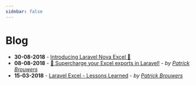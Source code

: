 ```yaml
---
sidebar: false
---
```


# Blog

- **30-08-2018** - [Introducing Laravel Nova Excel 🚀](https://medium.com/@maatwebsite/introducing-laravel-nova-excel-b7b9a0bb0f7d)
- **08-08-2018** - [🚀 Supercharge your Excel exports in Laravel!](https://medium.com/@maatwebsite/supercharge-your-excel-exports-in-laravel-eb9f74395995) - _by [Patrick Brouwers](https://twitter.com/patrickbrouwers)_
- **15-03-2018** - [Laravel Excel - Lessons Learned](https://medium.com/@maatwebsite/laravel-excel-lessons-learned-7fee2812551) - _by [Patrick Brouwers](https://twitter.com/patrickbrouwers)_
